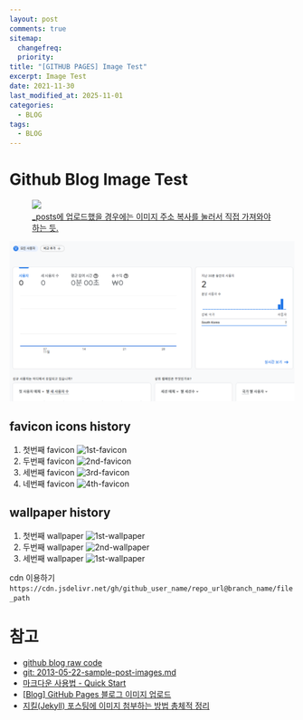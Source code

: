 ```yaml
---
layout: post
comments: true
sitemap:
  changefreq:
  priority:
title: "[GITHUB PAGES] Image Test"
excerpt: Image Test
date: 2021-11-30
last_modified_at: 2025-11-01
categories:
  - BLOG
tags:
  - BLOG
---
```


# Github Blog Image Test

<figure>
	<a href="https://cdn.jsdelivr.net/gh/aliquis-facio/aliquis-facio.github.io@main/_image/2021-12-01-screenshot-error.png?raw=true"><img src="https://cdn.jsdelivr.net/gh/aliquis-facio/aliquis-facio.github.io@main/_image/2021-12-01-screenshot-error.png?raw=true"></a>
	<figcaption><a href="https://cdn.jsdelivr.net/gh/aliquis-facio/aliquis-facio.github.io@main/_image/2021-12-01-screenshot-google-analytics.png?raw=true" title="Error">_posts에 업로드했을 경우에는 이미지 주소 복사를 눌러서 직접 가져와야하는 듯.</a></figcaption>
</figure>
  
![google-analytics](https://github.com/aliquis-facio/aliquis-facio.github.io/blob/8d13566778b653b69399688551d56486dc6bf15e/_image/2021-12-01-screenshot-google-analytics.png?raw=true "2 People - One is me, and the other is my freind I think")

## favicon icons history
1. 첫번째 favicon
![1st-favicon](https://cdn.jsdelivr.net/gh/aliquis-facio/aliquis-facio.github.io@main/_image/2021-12-01-CheshireCat1.jpg?raw=true)
2. 두번째 favicon
![2nd-favicon](https://cdn.jsdelivr.net/gh/aliquis-facio/aliquis-facio.github.io@main/_image/2021-12-01-CheshireCat2.png?raw=true)
3. 세번째 favicon
![3rd-favicon](https://cdn.jsdelivr.net/gh/aliquis-facio/aliquis-facio.github.io@main/_image/2021-12-01-CheshireCat3.png?raw=true)
4. 네번째 favicon
![4th-favicon](https://cdn.jsdelivr.net/gh/aliquis-facio/aliquis-facio.github.io@main/_image/2021-12-01-CheshireCat4.png?raw=true)

## wallpaper history
1. 첫번째 wallpaper
![1st-wallpaper](https://cdn.jsdelivr.net/gh/aliquis-facio/aliquis-facio.github.io@main/_image/2021-12-01-wonderland.jpg?raw=true)
1. 두번째 wallpaper
![2nd-wallpaper](https://cdn.jsdelivr.net/gh/aliquis-facio/aliquis-facio.github.io@main/_image/2021-12-01-chess.png?raw=true)
1. 세번째 wallpaper
![1st-wallpaper](https://cdn.jsdelivr.net/gh/aliquis-facio/aliquis-facio.github.io@main/_image/2021-12-01-chess_negative.png?raw=true)

cdn 이용하기
`https://cdn.jsdelivr.net/gh/github_user_name/repo_url@branch_name/file_path`

# 참고
* [github blog raw code](https://raw.githubusercontent.com/TaylanTatli/Moon/master/_posts/2016-03-20-markdown-syntax.md)
* [git: 2013-05-22-sample-post-images.md](https://github.com/TaylanTatli/Moon/blob/master/_posts/2013-05-22-sample-post-images.md)
* [마크다운 사용법 - Quick Start](http://taewan.kim/post/markdown/#comment)
* [[Blog] GitHub Pages 블로그 이미지 업로드](https://hyeonjiwon.github.io/blog/markdown_img/)
* [지킬(Jekyll) 포스팅에 이미지 첨부하는 방법 총체적 정리](https://blog.jaeyoon.io/2017/12/jekyll-image.html)